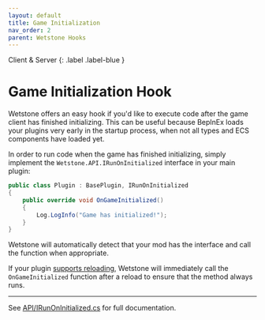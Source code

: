 ```yaml
---
layout: default
title: Game Initialization
nav_order: 2
parent: Wetstone Hooks
---
```


Client & Server
{: .label .label-blue }

# Game Initialization Hook

Wetstone offers an easy hook if you'd like to execute code after the game client has finished initializing. This can be useful because BepInEx loads your plugins very early in the startup process, when not all types and ECS components have loaded yet.

In order to run code when the game has finished initializing, simply implement the `Wetstone.API.IRunOnInitialized` interface in your main plugin:

```csharp
public class Plugin : BasePlugin, IRunOnInitialized
{
    public override void OnGameInitialized()
    {
        Log.LogInfo("Game has initialized!");
    }
}
```

Wetstone will automatically detect that your mod has the interface and call the function when appropriate.

If your plugin [supports reloading](../getting-started/reloading.html), Wetstone will immediately call the `OnGameInitialized` function after a reload to ensure that the method always runs.

---

See [API/IRunOnInitialized.cs](https://github.com/molenzwiebel/Wetstone/blob/master/API/IRunOnInitialized.cs) for full documentation.
